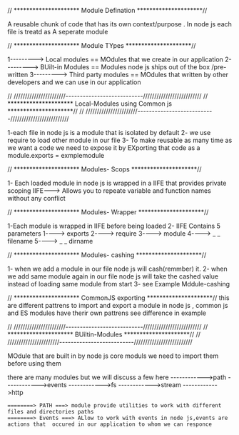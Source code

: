 //    ********************* Module Defination  *********************//

A reusable chunk of code that has its own context/purpose . In node js each file is treatd as A  seperate module

//    ********************* Module TYpes  *********************//


1---------> Local modules         == MOdules that we create in our application
2---------> BUilt-in Modules      == Modules node js ships out of the box /pre-written 
3---------> Third party modules   == MOdules that written by  other developers and we can use in our   application

//   ///////////////////////---------------------------//////////////////////////
//    ********************* Local-Modules using Common js  *********************//
//   ///////////////////////---------------------------//////////////////////////

1-each file in node js is  a module that is isolated by default
2- we use require to load other module in our file
3- To make  reusable as many time as we want  a code we need to expose it by EXporting that code as a module.exports = exmplemodule

//    ********************* Modules- Scops  *********************//

1- Each loaded module in node js is wrapped in a IIFE that provides private scoping
    IIFE---> Allows you to repeate variable and function names without any conflict


//    ********************* Modules- Wrapper  *********************//

1-Each module is wrapped in IIFE before being loaded
2- IIFE Contains 5 parameters
    1----> exports
    2----> require
    3----> module
    4----> _ _ filename
    5----> _ _ dirname

//    ********************* Modules- cashing  *********************//

1- when we add a module in our file node js will cash(remmber) it.
2- when we add same module  again in our file node js will take the cashed value instead of loading same module from start
3- see Example Mddule-cashing


//    ********************* CommonJS exporting  *********************//
this are different pattrens to import and export a module in node js , common js and ES modules have therir own pattrens
see difference in example

//   ///////////////////////---------------------------//////////////////////////
//    *********************       BUiltin-Modules         *********************//
//   ///////////////////////--------------------------//////////////////////////

MOdule that are built in by node js
core moduls
we need to import them before using them

there are many modules but we will discuss a few here
    ------------>path
    ------------>events
    ------------>fs
    ------------>stream
    ------------>http


    ========> PATH ===> module provide utilities to work with different files and directories paths 
    ========> Events ===> ALlow to work with events in node js,events are actions that  occured in our application to whom we can responce
